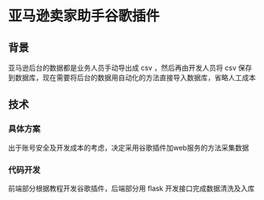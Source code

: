 # 亚马逊卖家助手谷歌插件

## 背景
亚马逊后台的数据都是业务人员手动导出成 csv ，然后再由开发人员将 csv  保存到数据库，现在需要将后台的数据用自动化的方法直接导入数据库，省略人工成本

## 技术
### 具体方案
出于账号安全及开发成本的考虑，决定采用谷歌插件加web服务的方法采集数据

### 代码开发
前端部分根据教程开发谷歌插件，后端部分用 flask  开发接口完成数据清洗及入库



